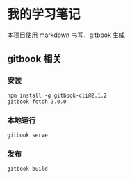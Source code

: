 # 我的学习笔记

本项目使用 markdown 书写，gitbook 生成

## gitbook 相关

### 安装

```shell
npm install -g gitbook-cli@2.1.2
gitbook fetch 3.0.0
```

### 本地运行

```shell
gitbook serve
```

### 发布

```shell
gitbook build
```
